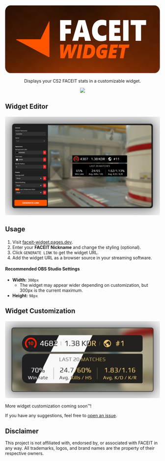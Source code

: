 <p align="center"><a href="https://faceit-widget.pages.dev/"><img src="https://raw.githubusercontent.com/jelolul/faceit-widget/main/public/assets/icons/faceit-widget-bg-logo.svg" width=582px height=220px></a></p>

<p align="center">Displays your CS2 FACEIT stats in a customizable widget.</p>

<p align="center"><a href="https://ko-fi.com/L3L565L7Y"><img src="https://ko-fi.com/img/githubbutton_sm.svg"></a>

## <p align="left">Widget Editor

<p align="left"><a href="https://faceit-widget.pages.dev/widget-editor"><img src="https://raw.githubusercontent.com/jelolul/faceit-widget/refs/heads/main/public/assets/images/faceit-widget-editor-preview.webp"></a></p>

## <p align="left">Usage</p>

1. Visit [faceit-widget.pages.dev](https://faceit-widget.pages.dev/).
2. Enter your **FACEIT Nickname** and change the styling (optional).
3. Click `GENERATE LINK` to get the widget URL.
4. Add the widget URL as a browser source in your streaming software.

#### Recommended OBS Studio Settings

-   **Width:** `300px`
    -   The widget may appear wider depending on customization, but 300px is the current maximum.
-   **Height:** `98px`

## <p align="left">Widget Customization</p>

<p align="left">
  <a href="https://faceit-widget.pages.dev/widget-editor?nickname=donk666&background-color=22211c&text-color=f2ca73&show-kd=true&show-ranking=true&show-last-20=true&border-radius=5" alt="Widget Customization Example">
      <img src="https://raw.githubusercontent.com/jelolul/faceit-widget/refs/heads/main/public/assets/images/faceit-widget-customization-preview.webp" /></a>
  <br>
</p>
More widget customization coming soon™️!

If you have any suggestions, feel free to [open an issue](https://github.com/jelolul/faceit-widget/issues/new/choose).

## Disclaimer

This project is not affiliated with, endorsed by, or associated with FACEIT in any way. All trademarks, logos, and brand names are the property of their respective owners.
